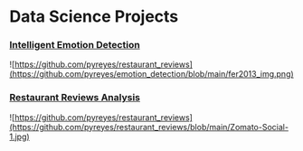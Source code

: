 

# Data Science Projects

 ###  [Intelligent Emotion Detection](https://github.com/pyreyes/emotion_detection)
  ![https://github.com/pyreyes/restaurant_reviews](https://github.com/pyreyes/emotion_detection/blob/main/fer2013_img.png)

### [Restaurant Reviews Analysis](https://github.com/pyreyes/restaurant_reviews)
 ![https://github.com/pyreyes/restaurant_reviews](https://github.com/pyreyes/restaurant_reviews/blob/main/Zomato-Social-1.jpg)
